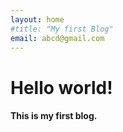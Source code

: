 ```yaml
---
layout: home
#title: "My first Blog"
email: abcd@gmail.com
---
```


# Hello world!
#### This is my first blog.
